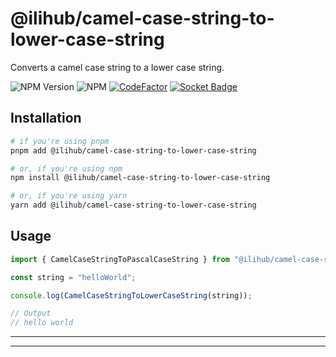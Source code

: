 # @ilihub/camel-case-string-to-lower-case-string

Converts a camel case string to a lower case string.

![NPM Version](https://img.shields.io/npm/v/%40ilihub%2Fcamel-case-string-to-lower-case-string?color=33cd56&logo=npm)
![NPM](https://img.shields.io/npm/l/%40ilihub%2Fcamel-case-string-to-lower-case-string)
[![CodeFactor](https://www.codefactor.io/repository/github/ilihub/npm/badge)](https://www.codefactor.io/repository/github/ilihub/npm)
[![Socket Badge](https://socket.dev/api/badge/npm/package/@ilihub/camel-case-string-to-lower-case-string)](https://socket.dev/npm/package/@ilihub/camel-case-string-to-lower-case-string)

## Installation

```bash
# if you're using pnpm
pnpm add @ilihub/camel-case-string-to-lower-case-string

# or, if you're using npm
npm install @ilihub/camel-case-string-to-lower-case-string

# or, if you're using yarn
yarn add @ilihub/camel-case-string-to-lower-case-string
```

## Usage

```javascript
import { CamelCaseStringToPascalCaseString } from "@ilihub/camel-case-string-to-lower-case-string";

const string = "helloWorld";

console.log(CamelCaseStringToLowerCaseString(string));

// Output
// hello world
```

---

<!-- sponsors_and_backers_section_start -->

<!-- sponsors_and_backers_section_end -->

---
